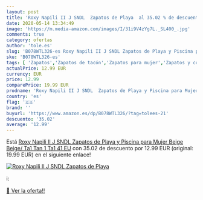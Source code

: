 ```yaml
---
layout: post
title: 'Roxy Napili II J SNDL  Zapatos de Playa  al 35.02 % de descuento'
date: 2020-05-14 13:34:49
image: 'https://m.media-amazon.com/images/I/31i9V4zYg7L._SL400_.jpg'
comments: true
category: ofertas
author: 'tole.es'
slug: 'B078WTL326-es Roxy Napili II J SNDL Zapatos de Playa y Piscina para...'
sku: 'B078WTL326-es'
tags: [ 'Zapatos','Zapatos de tacón','Zapatos para mujer','Zapatos y complementos','zapatos', ]
actualPrice: 12.99 EUR
currency: EUR
price: 12.99
comparePrice: 19.99 EUR
prodname: 'Roxy Napili II J SNDL  Zapatos de Playa y Piscina para Mujer  Beige  Beige/ Ta1 Tan 1  Ta1   41 EU'
country: 'es'
flag: '🇪🇸'
brand: ''
buyurl: 'https://www.amazon.es/dp/B078WTL326/?tag=tolees-21'
descuento: '35.02'
average: '12.99'
---
```


Está [Roxy Napili II J SNDL  Zapatos de Playa y Piscina para Mujer  Beige  Beige/ Ta1 Tan 1  Ta1   41 EU](https://www.amazon.es/dp/B078WTL326/?tag=tolees-21) con 35.02 de descuento por 12.99 EUR (original: 19.99 EUR) en el siguiente enlace!

[![Roxy Napili II J SNDL  Zapatos de Playa ](https://m.media-amazon.com/images/I/31i9V4zYg7L._SL400_.jpg)](https://www.amazon.es/dp/B078WTL326/?tag=tolees-21)

ℹ️:


[🛒 Ver la oferta!!](https://www.amazon.es/dp/B078WTL326/?tag=tolees-21)
